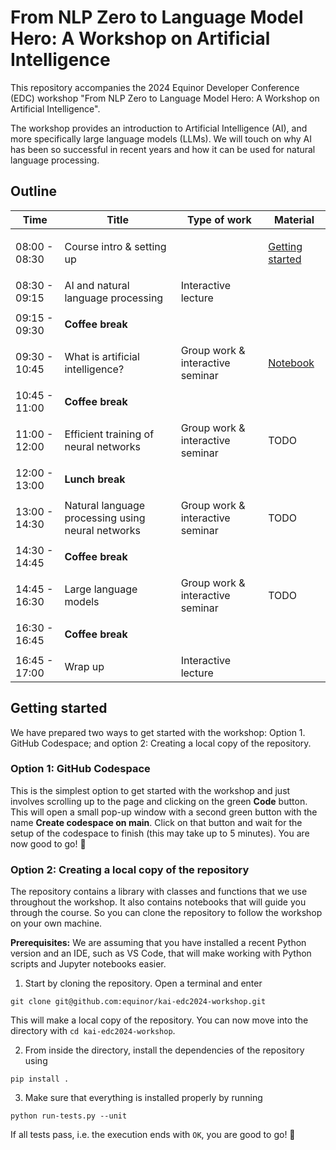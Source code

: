 # From NLP Zero to Language Model Hero: A Workshop on Artificial Intelligence

This repository accompanies the 2024 Equinor Developer Conference (EDC) workshop "From NLP Zero to Language Model Hero: A Workshop on Artificial Intelligence".

The workshop provides an introduction to Artificial Intelligence (AI), and more specifically large language models (LLMs). We will touch on why AI has been so successful in recent years and how it can be used for natural language processing.

## Outline

<table>
    <thead>
        <tr>
            <th>Time</th>
            <th>Title</th>
            <th>Type of work</th>
            <th>Material</th>
        </tr>
    </thead>
    <tbody>
        <tr>
            <td>08:00 - 08:30</td>
            <td>Course intro & setting up</td>
            <td></td>
                        <td>

[Getting started](#getting-started)

</td>
        </tr>
        <tr>
            <td>08:30 - 09:15</td>
            <td>AI and natural language processing</td>
            <td>Interactive lecture</td>
            <td>



</td>
        </tr>
        <tr>
            <td>09:15 - 09:30</td>
            <td colspan=3>

**Coffee break**

</td>
        </tr>
        <tr>
            <td>09:30 - 10:45</td>
            <td>What is artificial intelligence?</td>
            <td>Group work & interactive seminar</td>
            <td>

[Notebook]([01_introduction/notebook.ipynb)

</td>
        </tr>
        <tr>
            <td>10:45 - 11:00</td>
            <td colspan=3>

**Coffee break**

</td>
        </tr>
        <tr>
            <td>11:00 - 12:00</td>
            <td>Efficient training of neural networks</td>
            <td>Group work & interactive seminar</td>
                        <td>

TODO

</td>
        </tr>
        <tr>
            <td>12:00 - 13:00</td>
            <td colspan=3>

**Lunch break**

</td>
        </tr>
        <tr>
            <td>13:00 - 14:30</td>
            <td>Natural language processing using neural networks</td>
            <td>Group work & interactive seminar</td>
            <td>

TODO

</td>
        </tr>
        <tr>
            <td>14:30 - 14:45</td>
            <td colspan=3>

**Coffee break**

</td>
        </tr>
        <tr>
            <td>14:45 - 16:30</td>
            <td>Large language models</td>
            <td>Group work & interactive seminar</td>
            <td>
                
TODO
            
</td>
        </tr>
        <tr>
            <td>16:30 - 16:45</td>
            <td colspan=3>

**Coffee break**

</td>
        <tr>
            <td>16:45 - 17:00</td>
            <td>Wrap up</td>
            <td>Interactive lecture</td>
            <td></td>
        </tr>
    </tbody>
</table>


## Getting started

We have prepared two ways to get started with the workshop: Option 1. GitHub Codespace; and option 2: Creating a local copy of the repository.

### Option 1: GitHub Codespace

This is the simplest option to get started with the workshop and just involves scrolling up to the page and clicking on the green **Code** button. This will open a small pop-up window with a second green button with the name **Create codespace on main**. Click on that button and wait for the setup of the codespace to finish (this may take up to 5 minutes). You are now good to go! 🚀


### Option 2: Creating a local copy of the repository

The repository contains a library with classes and functions that we use throughout the workshop. It also contains notebooks that will guide you through the course. So you can clone the repository to follow the workshop on your own machine.

**Prerequisites:**
We are assuming that you have installed a recent Python version and an IDE, such as VS Code, that will make working with Python scripts and Jupyter notebooks easier.

1. Start by cloning the repository. Open a terminal and enter
```[bash]
git clone git@github.com:equinor/kai-edc2024-workshop.git
```
This will make a local copy of the repository. You can now move into the directory with ``cd kai-edc2024-workshop``.

2. From inside the directory, install the dependencies of the repository using
```[bash]
pip install .
```

3. Make sure that everything is installed properly by running
```
python run-tests.py --unit
```

If all tests pass, i.e. the execution ends with ``OK``, you are good to go! 🚀




 
